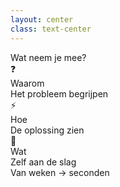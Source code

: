 ```yaml
---
layout: center
class: text-center
---
```


<div class="text-4xl font-bold mb-12">
Wat neem je mee?
</div>

<div class="grid grid-cols-3 gap-8 max-w-5xl mx-auto">
  <div class="p-8">
    <div class="text-5xl mb-4">❓</div>
    <div class="text-2xl font-bold mb-2">Waarom</div>
    <div class="text-sm opacity-75">Het probleem begrijpen</div>
  </div>
  <div class="p-8">
    <div class="text-5xl mb-4">⚡</div>
    <div class="text-2xl font-bold mb-2">Hoe</div>
    <div class="text-sm opacity-75">De oplossing zien</div>
  </div>
  <div class="p-8">
    <div class="text-5xl mb-4">🚀</div>
    <div class="text-2xl font-bold mb-2">Wat</div>
    <div class="text-sm opacity-75">Zelf aan de slag</div>
  </div>
</div>

<v-click>

<div class="text-2xl mt-12 font-bold">
Van <span class="text-red-500">weken</span> → <span class="text-green-500">seconden</span>
</div>

</v-click>

<!--
🎯 DOELEN (1 min)
"Na deze presentatie kun je zelf meteen aan de slag"
⚡ "Laten we beginnen!"
-->
